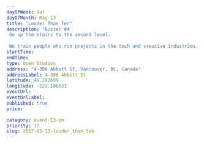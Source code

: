```yaml
---
dayOfWeek: Sat
dayOfMonth: May 13
title: "Louder Than Ten"
description: "Buzzer #4 Go up the stairs to the second level.  We train people who run projects in the tech and creative industries. Come in with your client, team and project problems and we'll help you work through them as time allows."
startTime: 
endTime: 
type: Open Studios
address: "4-306 Abbott St, Vancouver, BC, Canada"
addressLabel: 4-306 Abbott St
latitude: 49.282699
longitude: -123.106633
eventUrl: 
eventUrlLabel: 
published: true
price: 

category: event-13-pm
priority: 17
slug: 2017-05-13-louder_than_ten
---
```

